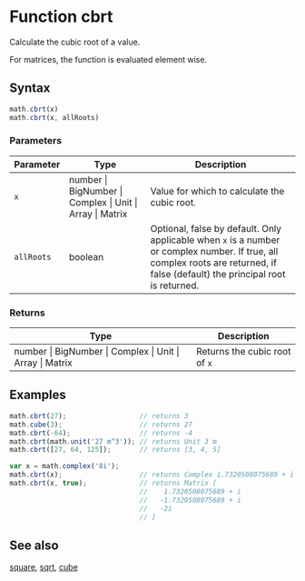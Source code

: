 <!-- Note: This file is automatically generated from source code comments. Changes made in this file will be overridden. -->

# Function cbrt

Calculate the cubic root of a value.

For matrices, the function is evaluated element wise.


## Syntax

```js
math.cbrt(x)
math.cbrt(x, allRoots)
```

### Parameters

Parameter | Type | Description
--------- | ---- | -----------
`x` | number &#124; BigNumber &#124; Complex &#124; Unit &#124; Array &#124; Matrix |  Value for which to calculate the cubic root.
`allRoots` | boolean | Optional, false by default. Only applicable when `x` is a number or complex number. If true, all complex roots are returned, if false (default) the principal root is returned.

### Returns

Type | Description
---- | -----------
number &#124; BigNumber &#124; Complex &#124; Unit &#124; Array &#124; Matrix |  Returns the cubic root of `x`


## Examples

```js
math.cbrt(27);                  // returns 3
math.cube(3);                   // returns 27
math.cbrt(-64);                 // returns -4
math.cbrt(math.unit('27 m^3')); // returns Unit 3 m
math.cbrt([27, 64, 125]);       // returns [3, 4, 5]

var x = math.complex('8i');
math.cbrt(x);                   // returns Complex 1.7320508075689 + i
math.cbrt(x, true);             // returns Matrix [
                                //    1.7320508075689 + i
                                //   -1.7320508075689 + i
                                //   -2i
                                // ]
```


## See also

[square](square.md),
[sqrt](sqrt.md),
[cube](cube.md)
